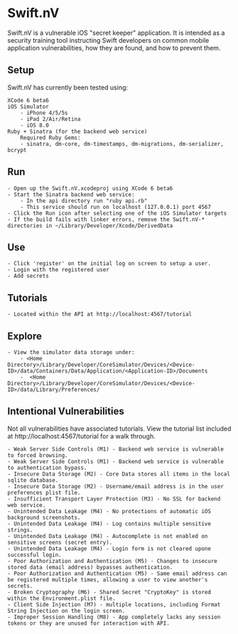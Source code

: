 Swift.nV
==========

Swift.nV is a vulnerable iOS "secret keeper" application. It is intended as a security training tool instructing Swift developers on common mobile application vulnerabilities, how they are found, and how to prevent them.

Setup
-----

Swift.nV has currently been tested using:

	XCode 6 beta6
	iOS Simulator 
		- iPhone 4/5/5s
		- iPad 2/Air/Retina
		- iOS 8.0
	Ruby + Sinatra (for the backend web service)
		Required Ruby Gems:
		- sinatra, dm-core, dm-timestamps, dm-migrations, dm-serializer, bcrypt


Run
---
	- Open up the Swift.nV.xcodeproj using XCode 6 beta6
	- Start the Sinatra backend web service:
		- In the api directory run "ruby api.rb"
		- This service should run on localhost (127.0.0.1) port 4567
	- Click the Run icon after selecting one of the iOS Simulator targets
	- If the build fails with linker errors, remove the Swift.nV-* directories in ~/Library/Developer/Xcode/DerivedData

Use
---
	- Click 'register' on the initial log on screen to setup a user.
	- Login with the registered user
	- Add secrets

Tutorials
---------
	- Located within the API at http://localhost:4567/tutorial

Explore
-------
	- View the simulator data storage under:
		- <Home Directory>/Library/Developer/CoreSimulator/Devices/<Device-ID>/data/Containers/Data/Application/<Application-ID>/Documents
		-  <Home Directory>/Library/Developer/CoreSimulator/Devices/<Device-ID>/data/Library/Preferences/

Intentional Vulnerabilities
---------------------------
Not all vulnerabilities have associated tutorials. View the tutorial list included at http://localhost:4567/tutorial for a walk through.

	- Weak Server Side Controls (M1) - Backend web service is vulnerable to forced browsing.
	- Weak Server Side Controls (M1) - Backend web service is vulnerable to authentication bypass.
	- Insecure Data Storage (M2) - Core Data stores all items in the local sqlite database.
	- Insecure Data Storage (M2) - Username/email address is in the user preferences plist file.
	- Insufficient Transport Layer Protection (M3) - No SSL for backend web service.
	- Unintended Data Leakage (M4) - No protections of automatic iOS background screenshots.
	- Unintended Data Leakage (M4) - Log contains multiple sensitive strings.
	- Unintended Data Leakage (M4) - Autocomplete is not enabled on sensitive screens (secret entry).
	- Unintended Data Leakage (M4) - Login form is not cleared upone successful login.
	- Poor Authorization and Authentication (M5) - Changes to insecure stored data (email address) bypasses authentication.
	- Poor Authorization and Authentication (M5) - Same email address can be registered multiple times, allowing a user to view another's secrets.
	- Broken Cryptography (M6) - Shared Secret "CryptoKey" is stored within the Environment.plist file.
	- Client Side Injection (M7) - multiple locations, including Format String Injection on the login screen.
	- Improper Session Handling (M8) - App completely lacks any session tokens or they are unused for interaction with API.
